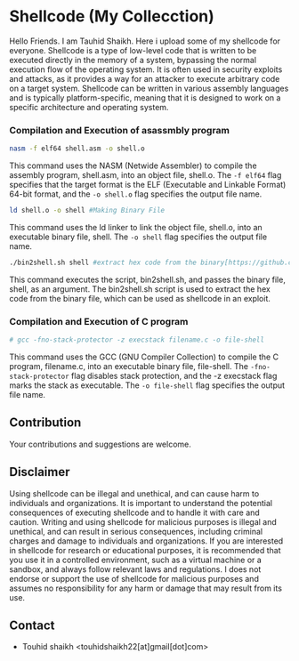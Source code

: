 # Shellcode (My Collecction)
Hello Friends. I am Tauhid Shaikh. Here i upload some of my shellcode for everyone.
Shellcode is a type of low-level code that is written to be executed directly in the memory of a system, bypassing the normal execution flow of the operating system. It is often used in security exploits and attacks, as it provides a way for an attacker to execute arbitrary code on a target system. Shellcode can be written in various assembly languages and is typically platform-specific, meaning that it is designed to work on a specific architecture and operating system.

### Compilation and Execution of asassmbly program
```bash
nasm -f elf64 shell.asm -o shell.o
```
This command uses the NASM (Netwide Assembler) to compile the assembly program, shell.asm, into an object file, shell.o. The `-f elf64` flag specifies that the target format is the ELF (Executable and Linkable Format) 64-bit format, and the `-o shell.o` flag specifies the output file name.

```bash
ld shell.o -o shell #Making Binary File
```
This command uses the ld linker to link the object file, shell.o, into an executable binary file, shell. The `-o shell` flag specifies the output file name.

```bash
./bin2shell.sh shell #extract hex code from the binary[https://github.com/touhidshaikh/bin2shell]
```
This command executes the script, bin2shell.sh, and passes the binary file, shell, as an argument. The bin2shell.sh script is used to extract the hex code from the binary file, which can be used as shellcode in an exploit.

### Compilation and Execution of C program

```bash
# gcc -fno-stack-protector -z execstack filename.c -o file-shell 
```
This command uses the GCC (GNU Compiler Collection) to compile the C program, filename.c, into an executable binary file, file-shell. The `-fno-stack-protector` flag disables stack protection, and the -z execstack flag marks the stack as executable. The `-o file-shell` flag specifies the output file name.

## Contribution
Your contributions and suggestions are welcome.

## Disclaimer
Using shellcode can be illegal and unethical, and can cause harm to individuals and organizations. It is important to understand the potential consequences of executing shellcode and to handle it with care and caution. Writing and using shellcode for malicious purposes is illegal and unethical, and can result in serious consequences, including criminal charges and damage to individuals and organizations. If you are interested in shellcode for research or educational purposes, it is recommended that you use it in a controlled environment, such as a virtual machine or a sandbox, and always follow relevant laws and regulations. I does not endorse or support the use of shellcode for malicious purposes and assumes no responsibility for any harm or damage that may result from its use.

## Contact
- Touhid shaikh <touhidshaikh22[at]gmail[dot]com>
